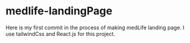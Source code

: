 # medlife-landingPage

Here is my first commit in the process of making medLife landing page. I use tailwindCss and React.js for this project.
